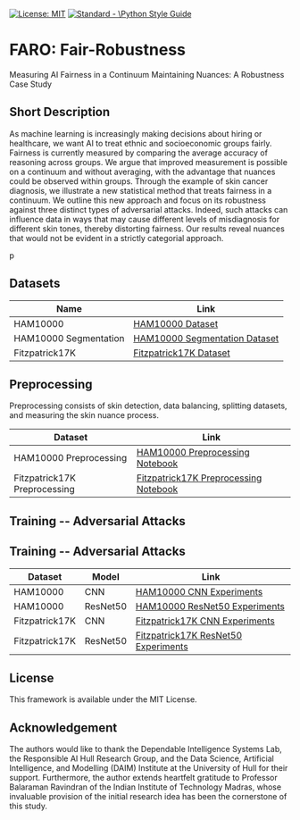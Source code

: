 <p align="left"> </p>

 <a href="https://opensource.org/licenses/MIT"><img src="https://img.shields.io/badge/License-MIT-yellow.svg" alt="License: MIT"></a>
 <a href="https://standardjs.com"><img src="https://img.shields.io/badge/code_style-standard-brightgreen.svg" alt="Standard - \Python Style Guide"></a>

# FARO: Fair-Robustness
Measuring AI Fairness in a Continuum Maintaining Nuances: A Robustness Case Study

## Short Description
<p align = 'justified'>As machine learning is increasingly making decisions about hiring or healthcare, we want AI to treat ethnic and socioeconomic groups fairly. Fairness is currently measured by comparing the average accuracy of reasoning across groups. We argue that improved measurement is possible on a continuum and without averaging, with the advantage that nuances could be observed within groups. Through the example of skin cancer diagnosis, we illustrate a new statistical method that treats fairness in a continuum. We outline this new approach and focus on its robustness against three distinct types of adversarial attacks. Indeed, such attacks can influence data in ways that may cause different levels of misdiagnosis for different skin tones, thereby distorting fairness. Our results reveal nuances that would not be evident in a strictly categorial approach.</p>p

## Datasets
| Name | Link |
|------|------|
| HAM10000 | [HAM10000 Dataset](https://www.kaggle.com/datasets/kmader/skin-cancer-mnist-ham10000) |
| HAM10000 Segmentation | [HAM10000 Segmentation Dataset](https://www.kaggle.com/datasets/tschandl/ham10000-lesion-segmentations) |
| Fitzpatrick17K | [Fitzpatrick17K Dataset](https://www.kaggle.com/datasets/nazmussadat013/fitzpatrick-17k-dataset) |

## Preprocessing
Preprocessing consists of skin detection, data balancing, splitting datasets, and measuring the skin nuance process.

| Dataset | Link |
|---------|------|
| HAM10000 Preprocessing | [HAM10000 Preprocessing Notebook](https://github.com/Kuniko925/FairRobustness/blob/main/src/Preprocessing%20HAM10000.ipynb) |
| Fitzpatrick17K Preprocessing | [Fitzpatrick17K Preprocessing Notebook](https://github.com/Kuniko925/FairRobustness/blob/main/src/Preprocessing%20Fitzpatrick17K.ipynb) |

## Training -- Adversarial Attacks

## Training -- Adversarial Attacks

| Dataset      | Model    | Link |
|--------------|----------|------|
| HAM10000     | CNN      | [HAM10000 CNN Experiments](https://github.com/Kuniko925/FairRobustness/blob/main/src/Experiments%20HAM10000.ipynb) |
| HAM10000     | ResNet50 | [HAM10000 ResNet50 Experiments](https://github.com/Kuniko925/FairRobustness/blob/main/src/Experiments%20HAM10000%20ResNet.ipynb) |
| Fitzpatrick17K | CNN    | [Fitzpatrick17K CNN Experiments](https://github.com/Kuniko925/FairRobustness/blob/main/src/Experiments%20Fitzpatrick17K.ipynb) |
| Fitzpatrick17K | ResNet50 | [Fitzpatrick17K ResNet50 Experiments](https://github.com/Kuniko925/FairRobustness/blob/main/src/Experiments%20Fitzpatrick17K%20ResNet.ipynb) |

## License
This framework is available under the MIT License. 
 
## Acknowledgement
<p align = 'justified'>The authors would like to thank the Dependable Intelligence Systems Lab, the Responsible AI Hull Research Group, and the Data Science, Artificial Intelligence, and Modelling (DAIM) Institute at the University of Hull for their support. Furthermore, the author extends heartfelt gratitude to Professor Balaraman Ravindran of the Indian Institute of Technology Madras, whose invaluable provision of the initial research idea has been the cornerstone of this study.</p>

